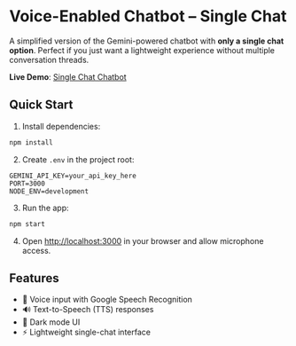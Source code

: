# Voice-Enabled Chatbot – Single Chat 

A simplified version of the Gemini-powered chatbot with **only a single chat option**. Perfect if you just want a lightweight experience without multiple conversation threads.

**Live Demo**: [Single Chat Chatbot](https://voice-enabled-chatbot-teal.vercel.app/)

## Quick Start

1. Install dependencies:

```bash
npm install
```

2. Create `.env` in the project root:

```
GEMINI_API_KEY=your_api_key_here
PORT=3000
NODE_ENV=development
```

3. Run the app:

```bash
npm start
```

4. Open [http://localhost:3000](http://localhost:3000) in your browser and allow microphone access.

## Features

* 🎤 Voice input with Google Speech Recognition
* 🔊 Text-to-Speech (TTS) responses
* 🌙 Dark mode UI
* ⚡ Lightweight single-chat interface
